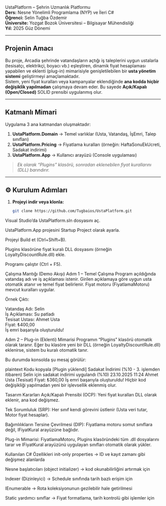   UstaPlatform – Şehrin Uzmanlık Platformu  
**Ders:** Nesne Yönelimli Programlama (NYP) ve İleri C#  
**Öğrenci:** Selin Tuğba Özdemir  
**Üniversite:** Yozgat Bozok Üniversitesi – Bilgisayar Mühendisliği  
**Yıl:** 2025 Güz Dönemi  

---

##  Projenin Amacı
Bu proje, Arcadia şehrinde vatandaşların açtığı iş taleplerini uygun ustalarla (tesisatçı, elektrikçi, boyacı vb.) eşleştiren, dinamik fiyat hesaplaması yapabilen ve eklenti (plug-in) mimarisiyle genişletilebilen bir **usta yönetim sistemi** geliştirmeyi amaçlamaktadır.  
Sistem, yeni fiyat kuralları veya kampanyalar eklendiğinde **ana kodda hiçbir değişiklik yapılmadan** çalışmaya devam eder. Bu sayede **Açık/Kapalı (Open/Closed)** SOLID prensibi uygulanmış olur.  

---

## Katmanlı Mimari
Uygulama 3 ana katmandan oluşmaktadır:

1. **UstaPlatform.Domain** → Temel varlıklar (Usta, Vatandaş, İşEmri, Talep sınıfları)  
2. **UstaPlatform.Pricing** → Fiyatlama kuralları (örneğin: HaftaSonuEkUcreti, Sadakat indirimi)  
3. **UstaPlatform.App** → Kullanıcı arayüzü (Console uygulaması)  

> *Ek olarak “Plugins” klasörü, sonradan eklenebilen fiyat kurallarını (DLL) barındırır.*

---

## ⚙️ Kurulum Adımları
1. **Projeyi indir veya klonla:**
   ```bash
   git clone https://github.com/Tugbaios/UstaPlatform.git
Visual Studio’da UstaPlatform.sln dosyasını aç.

UstaPlatform.App projesini Startup Project olarak ayarla.

Projeyi Build et (Ctrl+Shift+B).

Plugins klasörüne fiyat kuralı DLL dosyasını (örneğin LoyaltyDiscountRule.dll) ekle.

Programı çalıştır (Ctrl + F5).

 Çalışma Mantığı (Demo Akışı)
 Adım 1 – Temel Çalışma
Program açıldığında vatandaş adı ve iş açıklaması istenir.
Girilen açıklamaya göre uygun usta otomatik atanır ve temel fiyat belirlenir.
Fiyat motoru (FiyatlamaMotoru) mevcut kuralları uygular.


Örnek Çıktı:

Vatandaş Adı: Selin  
İş Açıklaması: Su patladı  
 Tesisat Ustası: Ahmet Usta  
 Fiyat: ₺400,00  
İş emri başarıyla oluşturuldu!

 Adım 2 – Plug-in (Eklenti) Mimarisi
Programın “Plugins” klasörü otomatik olarak taranır.
Eğer bu klasöre yeni bir DLL (örneğin LoyaltyDiscountRule.dll) eklenirse, sistem bu kuralı otomatik tanır.

Bu durumda konsolda şu mesaj görülür:

plaintext
Kodu kopyala
[Plugin yüklendi] Sadakat İndirimi (%10 - 3. işlemden itibaren)
 Selin için sadakat indirimi uygulandı (%10)
 23.10.2025 11:24
 Ahmet Usta (Tesisat)
 Fiyat: ₺360,00
 İş emri başarıyla oluşturuldu!
Hiçbir kod değişikliği yapılmadan yeni bir işlevsellik eklenmiş olur.

 Tasarım Kararları
Açık/Kapalı Prensibi (OCP): Yeni fiyat kuralları DLL olarak eklenir, ana kod değişmez.

Tek Sorumluluk (SRP): Her sınıf kendi görevini üstlenir (Usta veri tutar, Motor fiyat hesaplar).

Bağımlılıkların Tersine Çevrilmesi (DIP): Fiyatlama motoru somut sınıflara değil, IFiyatKural arayüzüne bağlıdır.

Plug-in Mimarisi:
FiyatlamaMotoru, Plugins klasöründeki tüm .dll dosyalarını tarar ve IFiyatKural arayüzünü uygulayan sınıfları otomatik olarak yükler.

 Kullanılan C# Özellikleri
init-only properties → ID ve kayıt zamanı gibi değişmez alanlarda

Nesne başlatıcıları (object initializer) → kod okunabilirliğini artırmak için

Indexer (Dizinleyici) → Schedule sınıfında tarih bazlı erişim için

IEnumerable → Rota koleksiyonunun gezilebilir hale getirilmesi

Static yardımcı sınıflar → Fiyat formatlama, tarih kontrolü gibi işlemler için

